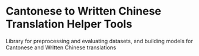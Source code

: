 # Cantonese to Written Chinese Translation Helper Tools
Library for preprocessing and evaluating datasets, and building models for Cantonese and Written Chinese translations
